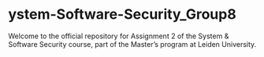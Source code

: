 # ystem-Software-Security_Group8
Welcome to the official repository for Assignment 2 of the System &amp; Software Security course, part of the Master’s program at Leiden University. 
